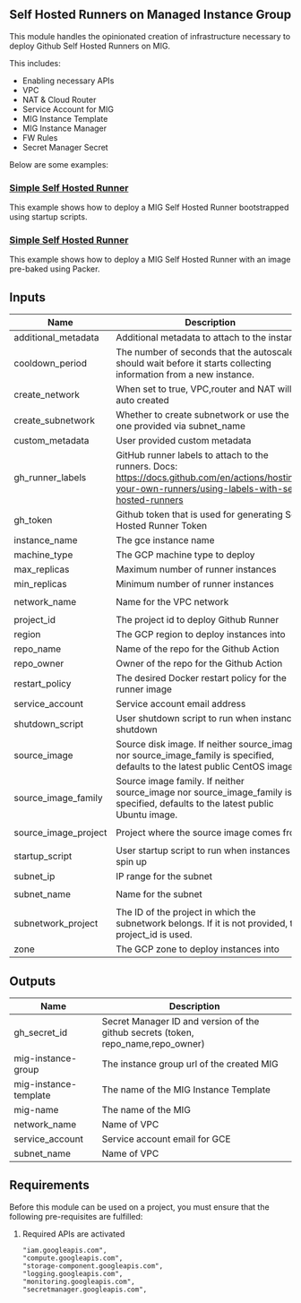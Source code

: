 ## Self Hosted Runners on Managed Instance Group

This module handles the opinionated creation of infrastructure necessary to deploy Github Self Hosted Runners on MIG.

This includes:

- Enabling necessary APIs
- VPC
- NAT & Cloud Router
- Service Account for MIG
- MIG Instance Template
- MIG Instance Manager
- FW Rules
- Secret Manager Secret

Below are some examples:

### [Simple Self Hosted Runner](../../examples/gh-runner-mig-native-simple/README.md)

This example shows how to deploy a MIG Self Hosted Runner bootstrapped using startup scripts.

### [Simple Self Hosted Runner](../../examples/gh-runner-mig-native-packer/README.md)

This example shows how to deploy a MIG Self Hosted Runner with an image pre-baked using Packer.

<!-- BEGINNING OF PRE-COMMIT-TERRAFORM DOCS HOOK -->
## Inputs

| Name | Description | Type | Default | Required |
|------|-------------|------|---------|:--------:|
| additional\_metadata | Additional metadata to attach to the instance | `map(any)` | `{}` | no |
| cooldown\_period | The number of seconds that the autoscaler should wait before it starts collecting information from a new instance. | `number` | `60` | no |
| create\_network | When set to true, VPC,router and NAT will be auto created | `bool` | `true` | no |
| create\_subnetwork | Whether to create subnetwork or use the one provided via subnet\_name | `bool` | `true` | no |
| custom\_metadata | User provided custom metadata | `map(any)` | `{}` | no |
| gh\_runner\_labels | GitHub runner labels to attach to the runners. Docs: https://docs.github.com/en/actions/hosting-your-own-runners/using-labels-with-self-hosted-runners | `set(string)` | `[]` | no |
| gh\_token | Github token that is used for generating Self Hosted Runner Token | `string` | n/a | yes |
| instance\_name | The gce instance name | `string` | `"gh-runner"` | no |
| machine\_type | The GCP machine type to deploy | `string` | `"n1-standard-1"` | no |
| max\_replicas | Maximum number of runner instances | `number` | `10` | no |
| min\_replicas | Minimum number of runner instances | `number` | `2` | no |
| network\_name | Name for the VPC network | `string` | `"gh-runner-network"` | no |
| project\_id | The project id to deploy Github Runner | `string` | n/a | yes |
| region | The GCP region to deploy instances into | `string` | `"us-east4"` | no |
| repo\_name | Name of the repo for the Github Action | `string` | `""` | no |
| repo\_owner | Owner of the repo for the Github Action | `string` | n/a | yes |
| restart\_policy | The desired Docker restart policy for the runner image | `string` | `"Always"` | no |
| service\_account | Service account email address | `string` | `""` | no |
| shutdown\_script | User shutdown script to run when instances shutdown | `string` | `""` | no |
| source\_image | Source disk image. If neither source\_image nor source\_image\_family is specified, defaults to the latest public CentOS image. | `string` | `""` | no |
| source\_image\_family | Source image family. If neither source\_image nor source\_image\_family is specified, defaults to the latest public Ubuntu image. | `string` | `"ubuntu-1804-lts"` | no |
| source\_image\_project | Project where the source image comes from | `string` | `"ubuntu-os-cloud"` | no |
| startup\_script | User startup script to run when instances spin up | `string` | `""` | no |
| subnet\_ip | IP range for the subnet | `string` | `"10.10.10.0/24"` | no |
| subnet\_name | Name for the subnet | `string` | `"gh-runner-subnet"` | no |
| subnetwork\_project | The ID of the project in which the subnetwork belongs. If it is not provided, the project\_id is used. | `string` | `""` | no |
| zone | The GCP zone to deploy instances into | `string` | `"us-east4-b"` | no |

## Outputs

| Name | Description |
|------|-------------|
| gh\_secret\_id | Secret Manager ID and version of the github secrets (token, repo\_name,repo\_owner) |
| mig-instance-group | The instance group url of the created MIG |
| mig-instance-template | The name of the MIG Instance Template |
| mig-name | The name of the MIG |
| network\_name | Name of VPC |
| service\_account | Service account email for GCE |
| subnet\_name | Name of VPC |

 <!-- END OF PRE-COMMIT-TERRAFORM DOCS HOOK -->

## Requirements

Before this module can be used on a project, you must ensure that the following pre-requisites are fulfilled:

1. Required APIs are activated

    ```
    "iam.googleapis.com",
    "compute.googleapis.com",
    "storage-component.googleapis.com",
    "logging.googleapis.com",
    "monitoring.googleapis.com",
    "secretmanager.googleapis.com",
    ```
